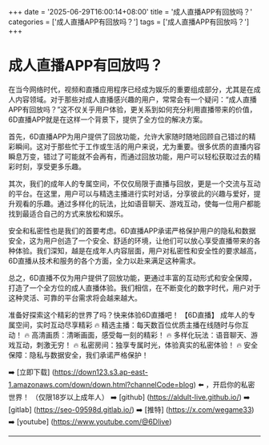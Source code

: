 +++
date = '2025-06-29T16:00:14+08:00'
title = '成人直播APP有回放吗？'
categories = ['成人直播APP有回放吗？']
tags = ['成人直播APP有回放吗？']
+++

# 成人直播APP有回放吗？

在当今网络时代，视频和直播应用程序已经成为娱乐的重要组成部分，尤其是在成人内容领域。对于那些对成人直播感兴趣的用户，常常会有一个疑问：“成人直播APP有回放吗？”这不仅关乎用户体验，更关系到如何充分利用直播带来的价值，6D直播APP就是在这样一个背景下，提供了全方位的解决方案。

首先，6D直播APP为用户提供了回放功能，允许大家随时随地回顾自己错过的精彩瞬间。这对于那些忙于工作或生活的用户来说，尤为重要。很多优质的直播内容瞬息万变，错过了可能就不会再有，而通过回放功能，用户可以轻松获取过去的精彩时刻，享受更多乐趣。

其次，我们的成年人的专属空间，不仅仅局限于直播与回放，更是一个交流与互动的平台。在这里，用户可以与精选主播进行实时对话，分享彼此的兴趣与爱好，提升观看的乐趣。通过多样化的玩法，比如语音聊天、游戏互动，使每一位用户都能找到最适合自己的方式来放松和娱乐。

安全和私密性也是我们的首要考虑。6D直播APP承诺严格保护用户的隐私和数据安全，这为用户创造了一个安全、舒适的环境，让他们可以放心享受直播带来的各种体验。我们深知，越是在成年人内容层面，用户对私密性和安全性的要求越高，6D直播从技术和服务的各个方面，全力以赴来满足这种需求。

总之，6D直播不仅为用户提供了回放功能，更通过丰富的互动形式和安全保障，打造了一个全方位的成人直播体验。我们相信，在不断变化的数字时代，用户对于这种灵活、可靠的平台需求将会越来越大。

准备好探索这个精彩的世界了吗？快来体验6D直播吧！ 
【6D直播】
成年人的专属空间，实时互动尽享精彩
🔥 精选主播：每天数百位优质主播在线随时与你互动！
🔥 高清画质：清晰画面，感受每一刻的精彩！
🔥 多样化玩法：语音聊天、游戏互动，刺激无穷！
🔥 私密房间：独享专属时光，体验真实的私密体验！
🔥 安全保障：隐私与数据安全，我们承诺严格保护！

➡️ [立即下载] (https://down123.s3.ap-east-1.amazonaws.com/down/down.html?channelCode=blog) ⬅️ ，开启你的私密世界！
（仅限18岁以上成年人）
➡️ [github] (https://aldult-live.github.io/)
➡️ [gitlab] (https://seo-09598d.gitlab.io/)
➡️ [推特] (https://x.com/wegame33)
➡️ [youtube] (https://www.youtube.com/@6Dlive)

---
